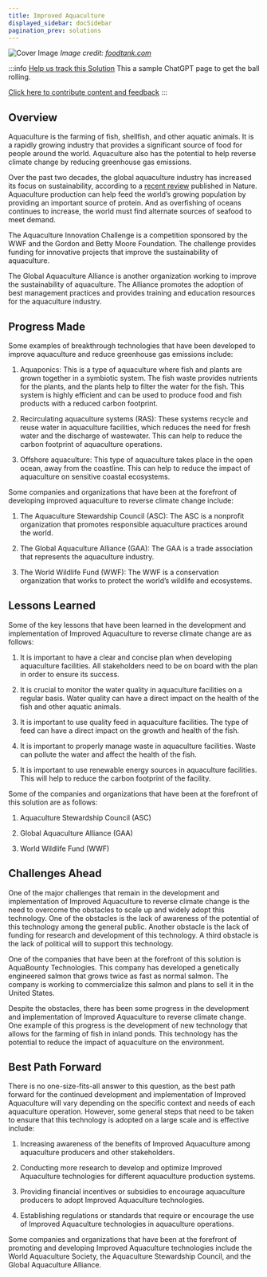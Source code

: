 ```yaml
---
title: Improved Aquaculture
displayed_sidebar: docSidebar
pagination_prev: solutions
---
```


![Cover Image](../static/img/aquaculture.jpg)
_Image credit: [foodtank.com](https://foodtank.com/news/2021/07/new-report-shows-sustainability-in-global-aquaculture/)_

:::info [Help us track this Solution](contribute)
This a sample ChatGPT page to get the ball rolling.

[Click here to contribute content and feedback](contribute)
:::

## Overview

Aquaculture is the farming of fish, shellfish, and other aquatic animals. It is a rapidly growing industry that provides a significant source of food for people around the world. Aquaculture also has the potential to help reverse climate change by reducing greenhouse gas emissions.

Over the past two decades, the global aquaculture industry has increased its focus on sustainability, according to a [recent review](https://www.nature.com/articles/s41586-021-03308-6#Sec3) published in Nature. Aquaculture production can help feed the world’s growing population by providing an important source of protein. And as overfishing of oceans continues to increase, the world must find alternate sources of seafood to meet demand.

The Aquaculture Innovation Challenge is a competition sponsored by the WWF and the Gordon and Betty Moore Foundation. The challenge provides funding for innovative projects that improve the sustainability of aquaculture.

The Global Aquaculture Alliance is another organization working to improve the sustainability of aquaculture. The Alliance promotes the adoption of best management practices and provides training and education resources for the aquaculture industry.

## Progress Made

Some examples of breakthrough technologies that have been developed to improve aquaculture and reduce greenhouse gas emissions include:

1. Aquaponics: This is a type of aquaculture where fish and plants are grown together in a symbiotic system. The fish waste provides nutrients for the plants, and the plants help to filter the water for the fish. This system is highly efficient and can be used to produce food and fish products with a reduced carbon footprint.

2. Recirculating aquaculture systems (RAS): These systems recycle and reuse water in aquaculture facilities, which reduces the need for fresh water and the discharge of wastewater. This can help to reduce the carbon footprint of aquaculture operations.

3. Offshore aquaculture: This type of aquaculture takes place in the open ocean, away from the coastline. This can help to reduce the impact of aquaculture on sensitive coastal ecosystems.

Some companies and organizations that have been at the forefront of developing improved aquaculture to reverse climate change include:

1. The Aquaculture Stewardship Council (ASC): The ASC is a nonprofit organization that promotes responsible aquaculture practices around the world.

2. The Global Aquaculture Alliance (GAA): The GAA is a trade association that represents the aquaculture industry.

3. The World Wildlife Fund (WWF): The WWF is a conservation organization that works to protect the world’s wildlife and ecosystems.

## Lessons Learned

Some of the key lessons that have been learned in the development and implementation of Improved Aquaculture to reverse climate change are as follows:

1. It is important to have a clear and concise plan when developing aquaculture facilities. All stakeholders need to be on board with the plan in order to ensure its success.

2. It is crucial to monitor the water quality in aquaculture facilities on a regular basis. Water quality can have a direct impact on the health of the fish and other aquatic animals.

3. It is important to use quality feed in aquaculture facilities. The type of feed can have a direct impact on the growth and health of the fish.

4. It is important to properly manage waste in aquaculture facilities. Waste can pollute the water and affect the health of the fish.

5. It is important to use renewable energy sources in aquaculture facilities. This will help to reduce the carbon footprint of the facility.

Some of the companies and organizations that have been at the forefront of this solution are as follows:

1. Aquaculture Stewardship Council (ASC)

2. Global Aquaculture Alliance (GAA)

3. World Wildlife Fund (WWF)

## Challenges Ahead

One of the major challenges that remain in the development and implementation of Improved Aquaculture to reverse climate change is the need to overcome the obstacles to scale up and widely adopt this technology. One of the obstacles is the lack of awareness of the potential of this technology among the general public. Another obstacle is the lack of funding for research and development of this technology. A third obstacle is the lack of political will to support this technology.

One of the companies that have been at the forefront of this solution is AquaBounty Technologies. This company has developed a genetically engineered salmon that grows twice as fast as normal salmon. The company is working to commercialize this salmon and plans to sell it in the United States.

Despite the obstacles, there has been some progress in the development and implementation of Improved Aquaculture to reverse climate change. One example of this progress is the development of new technology that allows for the farming of fish in inland ponds. This technology has the potential to reduce the impact of aquaculture on the environment.

## Best Path Forward

There is no one-size-fits-all answer to this question, as the best path forward for the continued development and implementation of Improved Aquaculture will vary depending on the specific context and needs of each aquaculture operation. However, some general steps that need to be taken to ensure that this technology is adopted on a large scale and is effective include:

1. Increasing awareness of the benefits of Improved Aquaculture among aquaculture producers and other stakeholders.

2. Conducting more research to develop and optimize Improved Aquaculture technologies for different aquaculture production systems.

3. Providing financial incentives or subsidies to encourage aquaculture producers to adopt Improved Aquaculture technologies.

4. Establishing regulations or standards that require or encourage the use of Improved Aquaculture technologies in aquaculture operations.

Some companies and organizations that have been at the forefront of promoting and developing Improved Aquaculture technologies include the World Aquaculture Society, the Aquaculture Stewardship Council, and the Global Aquaculture Alliance.
